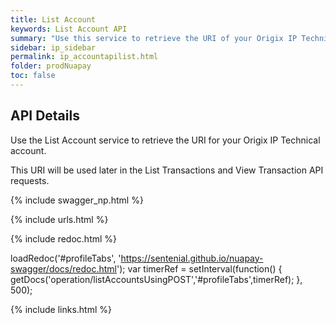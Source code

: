 ```yaml
---
title: List Account
keywords: List Account API
summary: "Use this service to retrieve the URI of your Origix IP Technical Account (or Shadow Account). This is required for subsequent calls to other Account services."
sidebar: ip_sidebar
permalink: ip_accountapilist.html
folder: prodNuapay
toc: false
---
```


## API Details

Use the List Account service to retrieve the URI for your Origix IP Technical account.

This URI will be used later in the List Transactions and View Transaction API requests.



{% include swagger_np.html %}

{% include urls.html %}


<ul id="profileTabs" class="nav nav-tabs">
    
   
</ul>
   
{% include redoc.html %}
   
loadRedoc('#profileTabs', 'https://sentenial.github.io/nuapay-swagger/docs/redoc.html');
var timerRef = setInterval(function() { getDocs('operation/listAccountsUsingPOST','#profileTabs',timerRef); }, 500);


</script>


<div id="mydiv"></div>
</div>
</div>

{% include links.html %}
